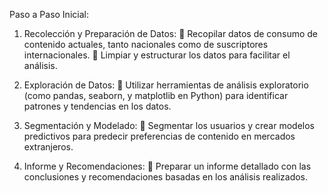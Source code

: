 Paso a Paso Inicial:

1.	Recolección y Preparación de Datos:
	Recopilar datos de consumo de contenido actuales, tanto nacionales como de suscriptores internacionales.
	Limpiar y estructurar los datos para facilitar el análisis.

2.	Exploración de Datos:
	Utilizar herramientas de análisis exploratorio (como pandas, seaborn, y matplotlib en Python) para identificar patrones y tendencias en los datos.
3.	Segmentación y Modelado:
	Segmentar los usuarios y crear modelos predictivos para predecir preferencias de contenido en mercados extranjeros.
4.	Informe y Recomendaciones:
	Preparar un informe detallado con las conclusiones y recomendaciones basadas en los análisis realizados.